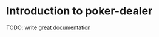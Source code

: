 # Introduction to poker-dealer

TODO: write [great documentation](http://jacobian.org/writing/what-to-write/)
